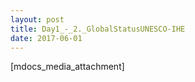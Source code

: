 ```yaml
---
layout: post
title: Day1_-_2._GlobalStatusUNESCO-IHE
date: 2017-06-01
---
```


[mdocs_media_attachment]